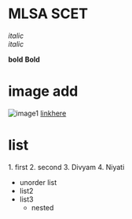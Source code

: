 # MLSA SCET

*italic*  
_italic_

**bold**
__Bold__

# image add

![image1](https://mvp.microsoft.com/Assets/MsLogo.png)
[linkhere](https://mvp.microsoft.com/studentambassadors)

<h1> list </h1>
1. first
2. second
3. Divyam
4. Niyati

- unorder list
- list2
- list3
   - nested

